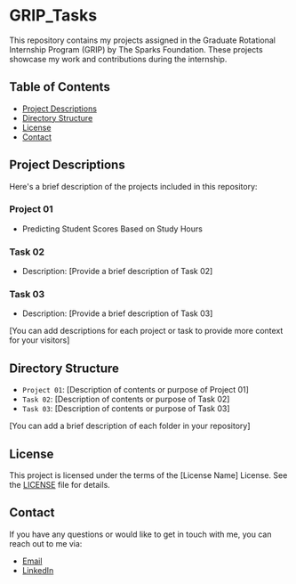 # GRIP_Tasks

This repository contains my projects assigned in the Graduate Rotational Internship Program (GRIP) by The Sparks Foundation. These projects showcase my work and contributions during the internship.

## Table of Contents

- [Project Descriptions](#project-descriptions)
- [Directory Structure](#directory-structure)
- [License](#license)
- [Contact](#contact)

## Project Descriptions

Here's a brief description of the projects included in this repository:

### Project 01
- Predicting Student Scores Based on Study Hours

### Task 02
- Description: [Provide a brief description of Task 02]

### Task 03
- Description: [Provide a brief description of Task 03]

[You can add descriptions for each project or task to provide more context for your visitors]

## Directory Structure

- `Project 01`: [Description of contents or purpose of Project 01]
- `Task 02`: [Description of contents or purpose of Task 02]
- `Task 03`: [Description of contents or purpose of Task 03]

[You can add a brief description of each folder in your repository]

## License

This project is licensed under the terms of the [License Name] License. See the [LICENSE](LICENSE) file for details.

## Contact

If you have any questions or would like to get in touch with me, you can reach out to me via:

- [Email](mailto:sidratulmuntaha135@gmail.com)
- [LinkedIn](https://www.linkedin.com/in/sidra-tul-muntaha-ghouri/)
